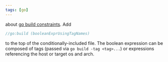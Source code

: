 ```yaml
---
tags: [go]
---
```


about [go build constraints](https://pkg.go.dev/cmd/go#hdr-Build_constraints). Add

```go
//go:build (booleanExprUsingTagNames)
```

to the top of the conditionally-included file. The boolean expression can be composed of tags (passed via `go build -tag <tag>...`) or expressions referencing the host or target os and arch.
